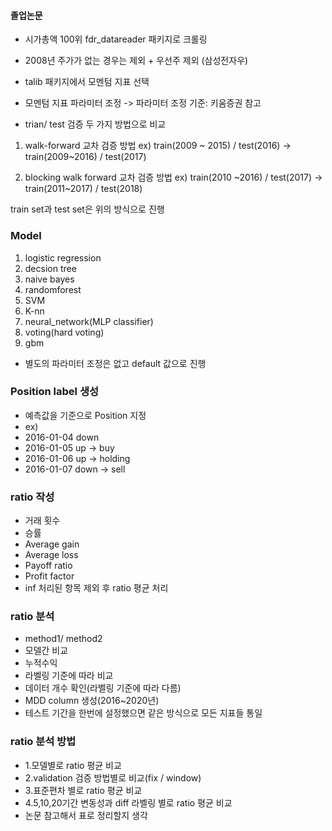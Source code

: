 #### 졸업논문
- 시가총액 100위 fdr_datareader 패키지로 크롤링
- 2008년 주가가 없는 경우는 제외 +  우선주 제외 (삼성전자우)

- talib 패키지에서 모멘텀 지표 선택
- 모멘텀 지표 파라미터 조정 -> 파라미터 조정 기준: 키움증권 참고
- trian/ test 검증 두 가지 방법으로 비교


1. walk-forward 교차 검증 방법
ex) train(2009 ~ 2015) / test(2016)  -> train(2009~2016) / test(2017)

2. blocking walk forward 교차 검증 방법
ex) train(2010 ~2016) / test(2017)  ->  train(2011~2017) / test(2018)

train set과 test set은 위의 방식으로 진행

### Model
1. logistic regression
2. decsion tree
3. naive bayes
4. randomforest
5. SVM
6. K-nn
7. neural_network(MLP classifier)
8. voting(hard voting)
7. gbm
- 별도의 파라미터 조정은 없고 default 값으로 진행


### Position label 생성
- 예측값을 기준으로 Position 지정
- ex)
- 2016-01-04 down 
- 2016-01-05 up -> buy
- 2016-01-06 up -> holding
- 2016-01-07 down -> sell

### ratio 작성
- 거래 횟수
- 승률
- Average gain
- Average loss
- Payoff ratio
- Profit factor
- inf 처리된 항목 제외 후 ratio 평균 처리

### ratio 분석
- method1/ method2
- 모델간 비교
- 누적수익
- 라벨링 기준에 따라 비교
- 데이터 개수 확인(라벨링 기준에 따라 다름)
- MDD column 생성(2016~2020년)
- 테스트 기간을 한번에 설정했으면 같은 방식으로 모든 지표들 통일




### ratio 분석 방법

- 1.모델별로 ratio 평균 비교
- 2.validation 검증 방법별로 비교(fix / window)
- 3.표준편차 별로 ratio 평균 비교
- 4.5,10,20기간 변동성과 diff 라벨링 별로 ratio 평균 비교
- 논문 참고해서 표로 정리할지 생각
